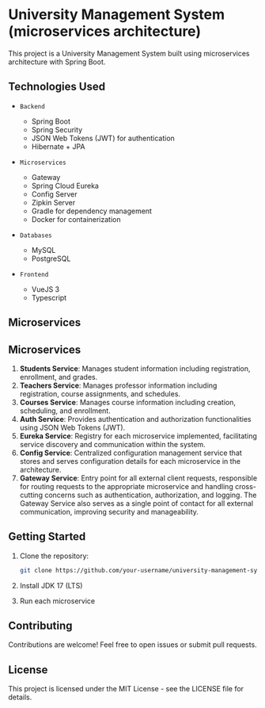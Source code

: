 
# University Management System (microservices architecture)

This project is a University Management System built using microservices architecture with Spring Boot.

## Technologies Used

- `Backend`
    - Spring Boot
    - Spring Security
    - JSON Web Tokens (JWT) for authentication
    - Hibernate + JPA

- `Microservices`
    - Gateway
    - Spring Cloud Eureka
    - Config Server
    - Zipkin Server
    - Gradle for dependency management
    - Docker for containerization

- `Databases`
    - MySQL
    - PostgreSQL 

- `Frontend`
    - VueJS 3
    - Typescript

## Microservices

## Microservices

1. **Students Service**: Manages student information including registration, enrollment, and grades.
2. **Teachers Service**: Manages professor information including registration, course assignments, and schedules.
3. **Courses Service**: Manages course information including creation, scheduling, and enrollment.
4. **Auth Service**: Provides authentication and authorization functionalities using JSON Web Tokens (JWT).
5. **Eureka Service**: Registry for each microservice implemented, facilitating service discovery and communication within the system.
6. **Config Service**: Centralized configuration management service that stores and serves configuration details for each microservice in the architecture.
7. **Gateway Service**: Entry point for all external client requests, responsible for routing requests to the appropriate microservice and handling cross-cutting concerns such as authentication, authorization, and logging. The Gateway Service also serves as a single point of contact for all external communication, improving security and manageability.


## Getting Started

1. Clone the repository:

    ```bash
    git clone https://github.com/your-username/university-management-system.git
    ```
2. Install JDK 17 (LTS)
3. Run each microservice

## Contributing
Contributions are welcome! Feel free to open issues or submit pull requests.

## License
This project is licensed under the MIT License - see the LICENSE file for details.